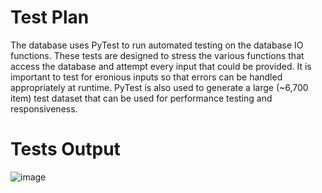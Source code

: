 # Test Plan
The database uses PyTest to run automated testing on the database IO functions. These tests are designed to stress the various functions that access the database and attempt every input that could be provided. It is important to test for eronious inputs so that errors can be handled appropriately at runtime. PyTest is also used to generate a large (~6,700 item) test dataset that can be used for performance testing and responsiveness. 

# Tests Output
![image](https://github.com/user-attachments/assets/caa2d43a-a743-4953-bffe-c29711e7d23c)
